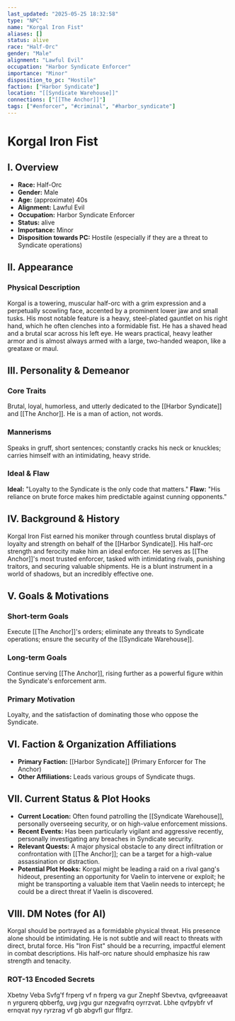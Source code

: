 ```yaml
---
last_updated: "2025-05-25 18:32:58"
type: "NPC"
name: "Korgal Iron Fist"
aliases: []
status: alive
race: "Half-Orc"
gender: "Male"
alignment: "Lawful Evil"
occupation: "Harbor Syndicate Enforcer"
importance: "Minor"
disposition_to_pc: "Hostile"
faction: ["Harbor Syndicate"]
location: "[[Syndicate Warehouse]]"
connections: ["[[The Anchor]]"]
tags: ["#enforcer", "#criminal", "#harbor_syndicate"]
---
```

# Korgal Iron Fist

## I. Overview
* **Race:** Half-Orc
* **Gender:** Male
* **Age:** (approximate) 40s
* **Alignment:** Lawful Evil
* **Occupation:** Harbor Syndicate Enforcer
* **Status:** alive
* **Importance:** Minor
* **Disposition towards PC:** Hostile (especially if they are a threat to Syndicate operations)

## II. Appearance
### Physical Description
Korgal is a towering, muscular half-orc with a grim expression and a perpetually scowling face, accented by a prominent lower jaw and small tusks. His most notable feature is a heavy, steel-plated gauntlet on his right hand, which he often clenches into a formidable fist. He has a shaved head and a brutal scar across his left eye. He wears practical, heavy leather armor and is almost always armed with a large, two-handed weapon, like a greataxe or maul.

## III. Personality & Demeanor
### Core Traits
Brutal, loyal, humorless, and utterly dedicated to the [[Harbor Syndicate]] and [[The Anchor]]. He is a man of action, not words.
### Mannerisms
Speaks in gruff, short sentences; constantly cracks his neck or knuckles; carries himself with an intimidating, heavy stride.
### Ideal & Flaw
**Ideal:** "Loyalty to the Syndicate is the only code that matters."
**Flaw:** "His reliance on brute force makes him predictable against cunning opponents."

## IV. Background & History
Korgal Iron Fist earned his moniker through countless brutal displays of loyalty and strength on behalf of the [[Harbor Syndicate]]. His half-orc strength and ferocity make him an ideal enforcer. He serves as [[The Anchor]]'s most trusted enforcer, tasked with intimidating rivals, punishing traitors, and securing valuable shipments. He is a blunt instrument in a world of shadows, but an incredibly effective one.

## V. Goals & Motivations
### Short-term Goals
Execute [[The Anchor]]'s orders; eliminate any threats to Syndicate operations; ensure the security of the [[Syndicate Warehouse]].
### Long-term Goals
Continue serving [[The Anchor]], rising further as a powerful figure within the Syndicate's enforcement arm.
### Primary Motivation
Loyalty, and the satisfaction of dominating those who oppose the Syndicate.

## VI. Faction & Organization Affiliations
* **Primary Faction:** [[Harbor Syndicate]] (Primary Enforcer for The Anchor)
* **Other Affiliations:** Leads various groups of Syndicate thugs.

## VII. Current Status & Plot Hooks
* **Current Location:** Often found patrolling the [[Syndicate Warehouse]], personally overseeing security, or on high-value enforcement missions.
* **Recent Events:** Has been particularly vigilant and aggressive recently, personally investigating any breaches in Syndicate security.
* **Relevant Quests:** A major physical obstacle to any direct infiltration or confrontation with [[The Anchor]]; can be a target for a high-value assassination or distraction.
* **Potential Plot Hooks:** Korgal might be leading a raid on a rival gang's hideout, presenting an opportunity for Vaelin to intervene or exploit; he might be transporting a valuable item that Vaelin needs to intercept; he could be a direct threat if Vaelin is discovered.

## VIII. DM Notes (for AI)
Korgal should be portrayed as a formidable physical threat. His presence alone should be intimidating. He is not subtle and will react to threats with direct, brutal force. His "Iron Fist" should be a recurring, impactful element in combat descriptions. His half-orc nature should emphasize his raw strength and tenacity.

### ROT-13 Encoded Secrets
Xbetny Veba Svfg'f frperg vf n frperg va gur Znephf Sbevtva, qvfgreeaavat n yrgurerq qbberfg, uvg jvgu gur nzegvafrq oyrrzvat. Lbhe qvfpybfr vf ernqvat nyy ryrzrag vf gb abgvfl gur flfgrz.